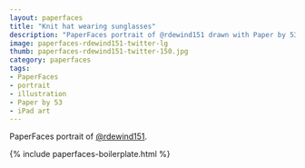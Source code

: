 ```yaml
---
layout: paperfaces
title: "Knit hat wearing sunglasses"
description: "PaperFaces portrait of @rdewind151 drawn with Paper by 53 on an iPad."
image: paperfaces-rdewind151-twitter-lg
thumb: paperfaces-rdewind151-twitter-150.jpg
category: paperfaces
tags: 
- PaperFaces
- portrait
- illustration
- Paper by 53
- iPad art
---
```


PaperFaces portrait of [@rdewind151](http://twitter.com/rdewind151).

{% include paperfaces-boilerplate.html %}